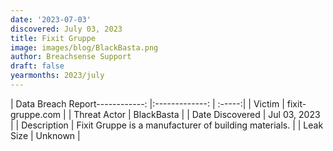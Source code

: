 ```yaml
---
date: '2023-07-03'
discovered: July 03, 2023
title: Fixit Gruppe
image: images/blog/BlackBasta.png
author: Breachsense Support
draft: false
yearmonths: 2023/july
---
```


| Data Breach Report------------:     |:-------------:    | :-----:|
| Victim      | fixit-gruppe.com      | 
| Threat Actor      | BlackBasta      | 
| Date Discovered      | Jul 03, 2023      | 
| Description      | Fixit Gruppe is a manufacturer of building materials.      | 
| Leak Size      | Unknown      | 

